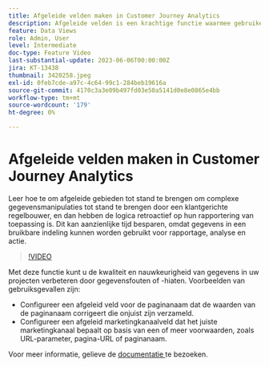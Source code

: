 ```yaml
---
title: Afgeleide velden maken in Customer Journey Analytics
description: Afgeleide velden is een krachtige functie waarmee gebruikers eenvoudig complexe gegevensmanipulaties kunnen maken via een aanpasbare regelbuilder en waarmee de logica vervolgens met terugwerkende kracht op hun rapportage wordt toegepast, waardoor aanzienlijke tijd wordt bespaard om ervoor te zorgen dat gegevens een bruikbare indeling hebben voor rapportage, analyse en actie.
feature: Data Views
role: Admin, User
level: Intermediate
doc-type: Feature Video
last-substantial-update: 2023-06-06T00:00:00Z
jira: KT-13438
thumbnail: 3420258.jpeg
exl-id: 0feb7cde-a97c-4c64-99c1-284beb19616a
source-git-commit: 4170c3a3e09b497fd03e50a5141d0e8e0865e4bb
workflow-type: tm+mt
source-wordcount: '179'
ht-degree: 0%

---
```


# Afgeleide velden maken in Customer Journey Analytics

Leer hoe te om afgeleide gebieden tot stand te brengen om complexe gegevensmanipulaties tot stand te brengen door een klantgerichte regelbouwer, en dan hebben de logica retroactief op hun rapportering van toepassing is. Dit kan aanzienlijke tijd besparen, omdat gegevens in een bruikbare indeling kunnen worden gebruikt voor rapportage, analyse en actie.

>[!VIDEO](https://video.tv.adobe.com/v/3420258/?learn=on)

Met deze functie kunt u de kwaliteit en nauwkeurigheid van gegevens in uw projecten verbeteren door gegevensfouten of -hiaten.
Voorbeelden van gebruiksgevallen zijn:

* Configureer een afgeleid veld voor de paginanaam dat de waarden van de paginanaam corrigeert die onjuist zijn verzameld.
* Configureer een afgeleid marketingkanaalveld dat het juiste marketingkanaal bepaalt op basis van een of meer voorwaarden, zoals URL-parameter, pagina-URL of paginanaam.

Voor meer informatie, gelieve de [ documentatie ](https://experienceleague.adobe.com/docs/analytics-platform/using/cja-dataviews/derived-fields.html) te bezoeken.
